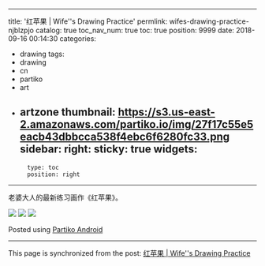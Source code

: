 
---
title: '红苹果 | Wife''s Drawing Practice'
permlink: wifes-drawing-practice-njblzpjo
catalog: true
toc_nav_num: true
toc: true
position: 9999
date: 2018-09-16 00:14:30
categories:
- drawing
tags:
- drawing
- cn
- partiko
- art
- artzone
thumbnail: https://s3.us-east-2.amazonaws.com/partiko.io/img/27f17c55e5eacb43dbbcca538f4ebc6f6280fc33.png
sidebar:
    right:
        sticky: true
widgets:
    -
        type: toc
        position: right
---


老婆大人的最新练习画作《红苹果》。

![](https://s3.us-east-2.amazonaws.com/partiko.io/img/27f17c55e5eacb43dbbcca538f4ebc6f6280fc33.png)
![](https://s3.us-east-2.amazonaws.com/partiko.io/img/863539850ff265449cc82fcc8513ae0c7881c8a7.png)
![](https://s3.us-east-2.amazonaws.com/partiko.io/img/f510323a0c8d52a577c1207c1d0b96f946c5df5e.png)



Posted using [Partiko Android](https://steemit.com/@partiko-android)

- - -

This page is synchronized from the post: [红苹果 | Wife''s Drawing Practice](https://steemit.com/@yellowbird/wifes-drawing-practice-njblzpjo)
